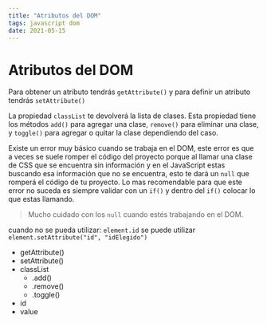```yaml
---
title: "Atributos del DOM"
tags: javascript dom
date: 2021-05-15
---
```


# Atributos del DOM
Para obtener un atributo tendrás `getAttribute()` y para definir un atributo tendrás `setAttribute()`

La propiedad `classList` te devolverá la lista de clases. Esta propiedad tiene los métodos `add()` para agregar una clase, `remove()` para eliminar una clase, y `toggle()` para agregar o quitar la clase dependiendo del caso.

Existe un error muy básico cuando se trabaja en el DOM, este error es que a veces se suele romper el código del proyecto porque al llamar una clase de CSS que se encuentra sin información y en el JavaScript estas buscando esa información que no se encuentra, esto te dará un `null` que romperá el código de tu proyecto. Lo mas recomendable para que este error no suceda es siempre validar con un `if()` y dentro del `if()` colocar lo que estas llamando.

> Mucho cuidado con los `null` cuando estés trabajando en el DOM.

cuando no se pueda utilizar:
`element.id` se puede utilizar `element.setAttribute("id", "idElegido")`

-   getAttribute()
-   setAttribute()
-   classList
    -   .add()
    -   .remove()
    -   .toggle()
-   id
-   value